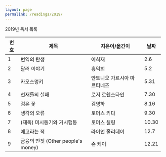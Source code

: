 ```yaml
---
layout: page
permalink: /readings/2019/
---
```


2019년 독서 목록

번호 | 제목 | 지은이/옮긴이 | 날짜
-----|------|---------------|------
1 | 번역의 탄생 | 이희재 | 2.6
2 | 달러 이야기 | 홍익희 | 5.2
3 | 카오스멍키 | 안토니오 가르시아 마르티네즈 | 5.31
4 | 천재들의 실패 | 로저 로웬스타인 | 7.30
5 | 검은 꽃 | 김영하 | 8.16
6 | 생각의 오류 | 토머스 키다 | 9.30
7 | (재독) 미시동기와 거시행동 | 토머스 셀링 | 10.30
8 | 에고라는 적 | 라이언 홀리데이 | 12.7
9 | 금융의 딴짓 (Other people's money) | 존 케이 | 12.21
